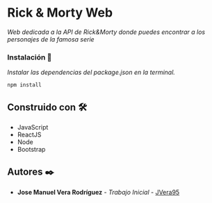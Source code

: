 # Rick & Morty Web

_Web dedicada a la API de Rick&Morty donde puedes encontrar a los personajes de la famosa serie_

### Instalación 🔧

_Instalar las dependencias del package.json en la terminal._

```
npm install
```

## Construido con 🛠️

* JavaScript
* ReactJS
* Node
* Bootstrap

## Autores ✒️

* **Jose Manuel Vera Rodríguez** - *Trabajo Inicial* - [JVera95](https://github.com/JVera95)
